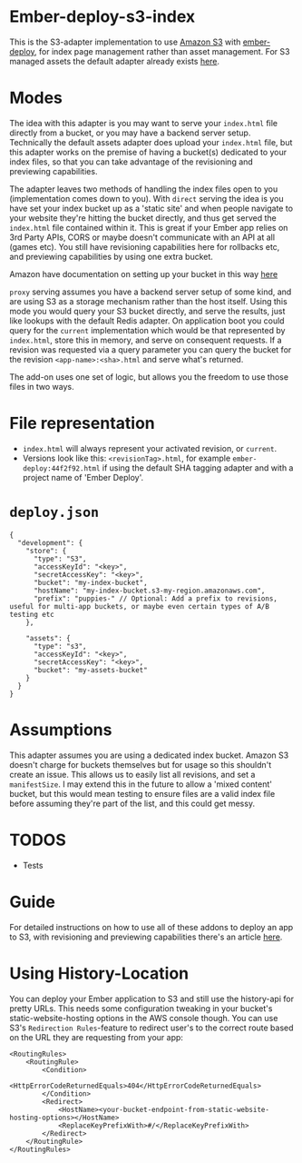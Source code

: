 # Ember-deploy-s3-index

This is the S3-adapter implementation to use [Amazon S3](http://aws.amazon.com/s3) with
[ember-deploy](https://github.com/levelbossmike/ember-deploy), for index page management rather than asset management. For S3 managed assets the default adapter already exists [here](https://github.com/LevelbossMike/ember-deploy-s3).

# Modes

The idea with this adapter is you may want to serve your `index.html` file directly from a bucket, or you may have a backend server setup. Technically the default assets adapter does upload your `index.html` file, but this adapter works on the premise of having a bucket(s) dedicated to your index files, so that you can take advantage of the revisioning and previewing capabilities. 

The adapter leaves two methods of handling the index files open to you (implementation comes down to you). With `direct` serving the idea is you have set your index bucket up as a 'static site' and when people navigate to your website they're hitting the bucket directly, and thus get served the `index.html` file contained within it. This is great if your Ember app relies on 3rd Party APIs, CORS or maybe doesn't communicate with an API at all (games etc). You still have revisioning capabilities here for rollbacks etc, and previewing capabilities by using one extra bucket. 

Amazon have documentation on setting up your bucket in this way [here](http://docs.aws.amazon.com/AmazonS3/latest/dev/WebsiteHosting.html) 

`proxy` serving assumes you have a backend server setup of some kind, and are using S3 as a storage mechanism rather than the host itself. Using this mode you would query your S3 bucket directly, and serve the results, just like lookups with the default Redis adapter. On application boot you could query for the `current` implementation which would be that represented by `index.html`, store this in memory, and serve on consequent requests. If a revision was requested via a query parameter you can query the bucket for the revision `<app-name>:<sha>.html` and serve what's returned.

The add-on uses one set of logic, but allows you the freedom to use those files in two ways. 

# File representation

- `index.html` will always represent your activated revision, or `current`.
- Versions look like this: `<revisionTag>.html`, for example `ember-deploy:44f2f92.html` if using the default SHA tagging adapter and with a project name of 'Ember Deploy'.  

# `deploy.json`

```
{
  "development": {
    "store": {
      "type": "S3",
      "accessKeyId": "<key>",
      "secretAccessKey": "<key>",
      "bucket": "my-index-bucket",
      "hostName": "my-index-bucket.s3-my-region.amazonaws.com",
      "prefix": "puppies-" // Optional: Add a prefix to revisions, useful for multi-app buckets, or maybe even certain types of A/B testing etc
    },

    "assets": {
      "type": "s3",
      "accessKeyId": "<key>",
      "secretAccessKey": "<key>",
      "bucket": "my-assets-bucket"
    }
  }
}
``` 

# Assumptions 

This adapter assumes you are using a dedicated index bucket. Amazon S3 doesn't charge for buckets themselves but for usage so this shouldn't create an issue. This allows us to easily list all revisions, and set a `manifestSize`. I may extend this in the future to allow a 'mixed content' bucket, but this would mean testing to ensure files are a valid index file before assuming they're part of the list, and this could get messy.

# TODOS

- Tests

# Guide 

For detailed instructions on how to use all of these addons to deploy an app to S3, with revisioning and previewing capabilities there's an article [here](http://kerrygallagher.co.uk/deploying-an-ember-cli-application-to-amazon-s3/).

# Using History-Location
You can deploy your Ember application to S3 and still use the history-api for pretty URLs. This needs some configuration tweaking in your bucket's static-website-hosting options in the AWS console though. You can use S3's `Redirection Rules`-feature to redirect user's to the correct route based on the URL they are requesting from your app:

```
<RoutingRules>
    <RoutingRule>
        <Condition>
            <HttpErrorCodeReturnedEquals>404</HttpErrorCodeReturnedEquals>
        </Condition>
        <Redirect>
            <HostName><your-bucket-endpoint-from-static-website-hosting-options></HostName>
            <ReplaceKeyPrefixWith>#/</ReplaceKeyPrefixWith>
        </Redirect>
    </RoutingRule>
</RoutingRules>
```
